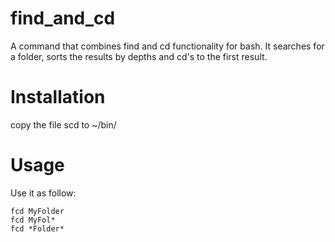 # find_and_cd
A command that combines find and cd functionality for bash.
It searches for a folder, sorts the results by depths and cd's to the first result.

# Installation 
copy the file scd to ~/bin/

# Usage
Use it as follow:
```
fcd MyFolder
fcd MyFol*
fcd *Folder*
```
